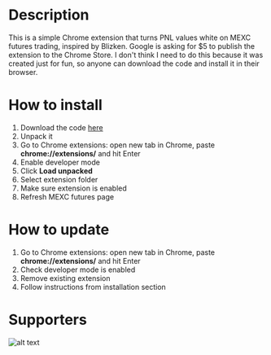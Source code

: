 # Description
This is a simple Chrome extension that turns PNL values white on MEXC futures trading, inspired by Blizken.
Google is asking for $5 to publish the extension to the Chrome Store. I don't think I need to do this because it was created just for fun, so anyone can download the code and install it in their browser.

# How to install
1. Download the code [here](https://github.com/paalomnikdev/blizken-mode-for-mexc/releases)
2. Unpack it
3. Go to Chrome extensions: open new tab in Chrome, paste **chrome://extensions/** and hit Enter
4. Enable developer mode
5. Click **Load unpacked**
6. Select extension folder
7. Make sure extension is enabled
8. Refresh MEXC futures page

# How to update
1. Go to Chrome extensions: open new tab in Chrome, paste **chrome://extensions/** and hit Enter
2. Check developer mode is enabled
3. Remove existing extension
4. Follow instructions from installation section

# Supporters
![alt text](https://github.com/[username]/[reponame]/blob/main/jcc.png?raw=true)
